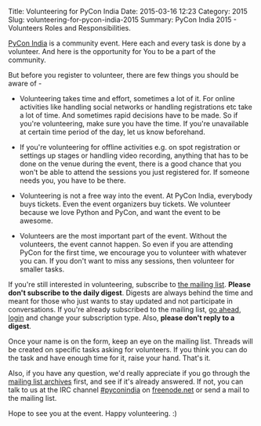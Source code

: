Title: Volunteering for PyCon India
Date: 2015-03-16 12:23
Category: 2015
Slug: volunteering-for-pycon-india-2015
Summary: PyCon India 2015 - Volunteers Roles and Responsibilities.


[PyCon India](http://in.pycon.org/) is a community event. Here each and every task is done by a volunteer. And here is the opportunity for You to be a part of the community.

But before you register to volunteer, there are few things you should be aware of -

* Volunteering takes time and effort, sometimes a lot of it. For online activities like handling social networks or handling registrations etc take a lot of time. And sometimes rapid decisions have to be made. So if you're volunteering, make sure you have the time. If you're unavailable at certain time period of the day, let us know beforehand.

* If you're volunteering for offline activities e.g. on spot registration or settings up stages or handling video recording, anything that has to be done on the venue during the event, there is a good chance that you won't be able to attend the sessions you just registered for. If someone needs you, you have to be there.

* Volunteering is not a free way into the event. At PyCon India, everybody buys tickets. Even the event organizers buy tickets. We volunteer because we love Python and PyCon, and want the event to be awesome.

* Volunteers are the most important part of the event. Without the volunteers, the event cannot happen. So even if you are attending PyCon for the first time, we encourage you to volunteer with whatever you can. If you don't want to miss any sessions, then volunteer for smaller tasks.

If you're still interested in volunteering, subscribe to [the mailing list](https://mail.python.org/mailman/listinfo/inpycon). **Please don't subscribe to the daily digest**. Digests are always behind the time and meant for those who just wants to stay updated and not participate in conversations. If you're already subscribed to the mailing list, [go ahead, login](https://mail.python.org/mailman/listinfo/inpycon) and change your subscription type. Also, **please don't reply to a digest**.

Once your name is on the form, keep an eye on the mailing list. Threads will be created on specific tasks asking for volunteers. If you think you can do the task and have enough time for it, raise your hand. That's it.

Also, if you have any question, we'd really appreciate if you go through the [mailing list archives](https://mail.python.org/pipermail/inpycon/) first, and see if it's already answered. If not, you can talk to us at the IRC channel [#pyconindia](http://webchat.freenode.net/?channels=%23pyconindia) on [freenode.net](http://freenode.net/) or send a mail to the mailing list.


Hope to see you at the event. Happy volunteering. :)
